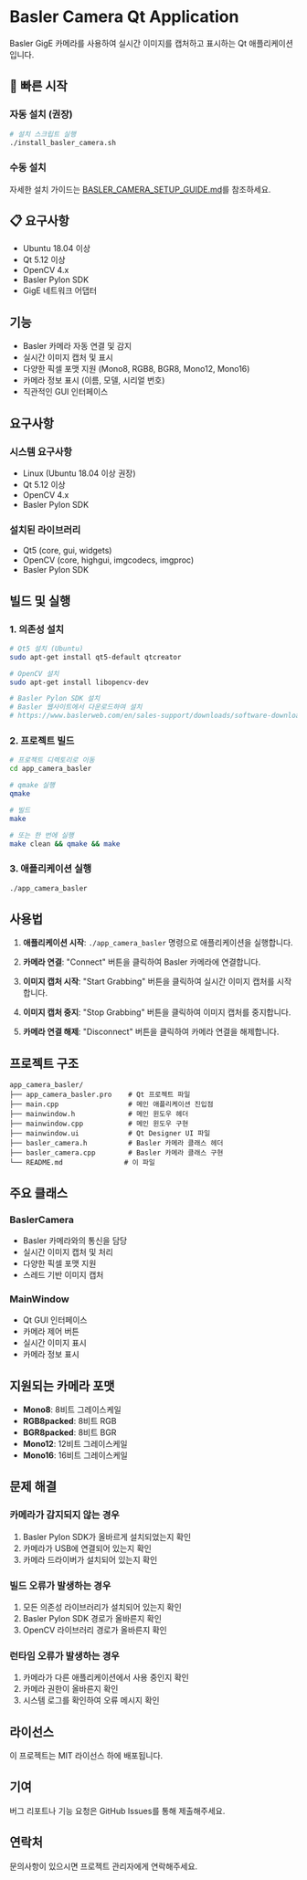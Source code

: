 # Basler Camera Qt Application

Basler GigE 카메라를 사용하여 실시간 이미지를 캡처하고 표시하는 Qt 애플리케이션입니다.

## 🚀 빠른 시작

### 자동 설치 (권장)
```bash
# 설치 스크립트 실행
./install_basler_camera.sh
```

### 수동 설치
자세한 설치 가이드는 [BASLER_CAMERA_SETUP_GUIDE.md](BASLER_CAMERA_SETUP_GUIDE.md)를 참조하세요.

## 📋 요구사항

- Ubuntu 18.04 이상
- Qt 5.12 이상
- OpenCV 4.x
- Basler Pylon SDK
- GigE 네트워크 어댑터

## 기능

- Basler 카메라 자동 연결 및 감지
- 실시간 이미지 캡처 및 표시
- 다양한 픽셀 포맷 지원 (Mono8, RGB8, BGR8, Mono12, Mono16)
- 카메라 정보 표시 (이름, 모델, 시리얼 번호)
- 직관적인 GUI 인터페이스

## 요구사항

### 시스템 요구사항
- Linux (Ubuntu 18.04 이상 권장)
- Qt 5.12 이상
- OpenCV 4.x
- Basler Pylon SDK

### 설치된 라이브러리
- Qt5 (core, gui, widgets)
- OpenCV (core, highgui, imgcodecs, imgproc)
- Basler Pylon SDK

## 빌드 및 실행

### 1. 의존성 설치

```bash
# Qt5 설치 (Ubuntu)
sudo apt-get install qt5-default qtcreator

# OpenCV 설치
sudo apt-get install libopencv-dev

# Basler Pylon SDK 설치
# Basler 웹사이트에서 다운로드하여 설치
# https://www.baslerweb.com/en/sales-support/downloads/software-downloads/pylon-6-3-0-linux/
```

### 2. 프로젝트 빌드

```bash
# 프로젝트 디렉토리로 이동
cd app_camera_basler

# qmake 실행
qmake

# 빌드
make

# 또는 한 번에 실행
make clean && qmake && make
```

### 3. 애플리케이션 실행

```bash
./app_camera_basler
```

## 사용법

1. **애플리케이션 시작**: `./app_camera_basler` 명령으로 애플리케이션을 실행합니다.

2. **카메라 연결**: "Connect" 버튼을 클릭하여 Basler 카메라에 연결합니다.

3. **이미지 캡처 시작**: "Start Grabbing" 버튼을 클릭하여 실시간 이미지 캡처를 시작합니다.

4. **이미지 캡처 중지**: "Stop Grabbing" 버튼을 클릭하여 이미지 캡처를 중지합니다.

5. **카메라 연결 해제**: "Disconnect" 버튼을 클릭하여 카메라 연결을 해제합니다.

## 프로젝트 구조

```
app_camera_basler/
├── app_camera_basler.pro    # Qt 프로젝트 파일
├── main.cpp                 # 메인 애플리케이션 진입점
├── mainwindow.h             # 메인 윈도우 헤더
├── mainwindow.cpp           # 메인 윈도우 구현
├── mainwindow.ui            # Qt Designer UI 파일
├── basler_camera.h          # Basler 카메라 클래스 헤더
├── basler_camera.cpp        # Basler 카메라 클래스 구현
└── README.md               # 이 파일
```

## 주요 클래스

### BaslerCamera
- Basler 카메라와의 통신을 담당
- 실시간 이미지 캡처 및 처리
- 다양한 픽셀 포맷 지원
- 스레드 기반 이미지 캡처

### MainWindow
- Qt GUI 인터페이스
- 카메라 제어 버튼
- 실시간 이미지 표시
- 카메라 정보 표시

## 지원되는 카메라 포맷

- **Mono8**: 8비트 그레이스케일
- **RGB8packed**: 8비트 RGB
- **BGR8packed**: 8비트 BGR
- **Mono12**: 12비트 그레이스케일
- **Mono16**: 16비트 그레이스케일

## 문제 해결

### 카메라가 감지되지 않는 경우
1. Basler Pylon SDK가 올바르게 설치되었는지 확인
2. 카메라가 USB에 연결되어 있는지 확인
3. 카메라 드라이버가 설치되어 있는지 확인

### 빌드 오류가 발생하는 경우
1. 모든 의존성 라이브러리가 설치되어 있는지 확인
2. Basler Pylon SDK 경로가 올바른지 확인
3. OpenCV 라이브러리 경로가 올바른지 확인

### 런타임 오류가 발생하는 경우
1. 카메라가 다른 애플리케이션에서 사용 중인지 확인
2. 카메라 권한이 올바른지 확인
3. 시스템 로그를 확인하여 오류 메시지 확인

## 라이선스

이 프로젝트는 MIT 라이선스 하에 배포됩니다.

## 기여

버그 리포트나 기능 요청은 GitHub Issues를 통해 제출해주세요.

## 연락처

문의사항이 있으시면 프로젝트 관리자에게 연락해주세요. 
